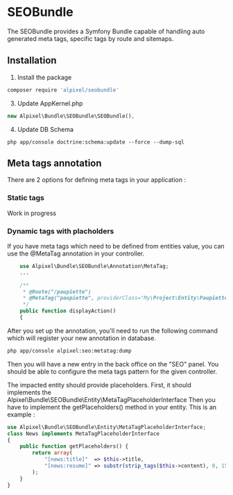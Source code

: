 
SEOBundle
===========

The SEOBundle provides a Symfony Bundle capable of handling auto generated meta tags, specific tags by route and sitemaps.



## Installation

1. Install the package

```bash
composer require 'alpixel/seobundle'
```

3. Update AppKernel.php

```php
new Alpixel\Bundle\SEOBundle\SEOBundle(),
```


4. Update DB Schema

```
php app/console doctrine:schema:update --force --dump-sql
```

## Meta tags annotation

There are 2 options for defining meta tags in your application :

### Static tags

Work in progress


### Dynamic tags with placholders

If you have meta tags which need to be defined from entities value, you can use the @MetaTag annotation in your controller.


```php
    use Alpixel\Bundle\SEOBundle\Annotation\MetaTag;
    ...

    /**
     * @Route("/paupiette")
     * @MetaTag("paupiette", providerClass="My\Project\Entity\Paupiette", title="Paupiette page")
     */
    public function displayAction()
    {

```

After you set up the annotation, you'll need to run the following command which will register your new annotation in database.

```bash
php app/console alpixel:seo:metatag:dump
```


Then you will have a new entry in the back office on the "SEO" panel. You should be able to configure the meta tags pattern for the given controller.

The impacted entity should provide placeholders.
First, it should implements the Alpixel\Bundle\SEOBundle\Entity\MetaTagPlaceholderInterface
Then you have to implement the getPlaceholders() method in your entity. This is an example :

```php
use Alpixel\Bundle\SEOBundle\Entity\MetaTagPlaceholderInterface;
class News implements MetaTagPlaceholderInterface
{
    public function getPlaceholders() {
        return array(
            "[news:title]"  => $this->title,
            "[news:resume]" => substr(strip_tags($this->content), 0, 150)
        );
    }
}
```

